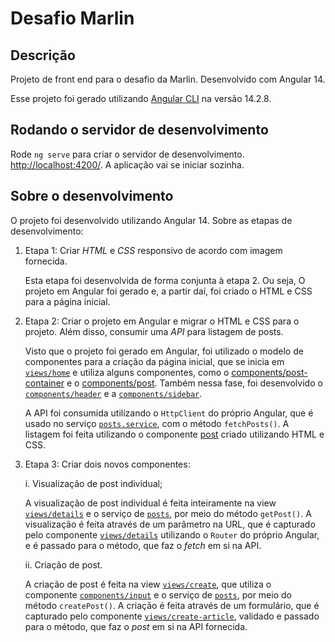# Desafio Marlin

## Descrição

Projeto de front end para o desafio da Marlin. Desenvolvido com Angular 14.

Esse projeto foi gerado utilizando [Angular CLI](https://github.com/angular/angular-cli) na versão 14.2.8.

## Rodando o servidor de desenvolvimento

Rode `ng serve` para criar o servidor de desenvolvimento. [http://localhost:4200/](http://localhost:4200/). A aplicação vai se iniciar sozinha.

## Sobre o desenvolvimento

O projeto foi desenvolvido utilizando Angular 14. Sobre as etapas de desenvolvimento:

1. Etapa 1: Criar *HTML* e *CSS* responsivo de acordo com imagem fornecida.

    Esta etapa foi desenvolvida de forma conjunta à etapa 2. Ou seja, O projeto em Angular foi gerado e, a partir daí, foi criado o HTML e CSS para a página inicial.

2. Etapa 2: Criar o projeto em Angular e migrar o HTML e CSS para o projeto. Além disso, consumir uma *API* para listagem de posts.

    Visto que o projeto foi gerado em Angular, foi utilizado o modelo de componentes para a criação da página inicial, que se inicia em [`views/home`](/src/app/views/home/) e utiliza alguns componentes, como o [components/post-container](/src/app/components/post-container/) e o [components/post](/src/app/components/post/). Também nessa fase, foi desenvolvido o [`components/header`](/src/app/components/header/) e a [`components/sidebar`](/src/app/components/sidebar/).

    A API foi consumida utilizando o `HttpClient` do próprio Angular, que é usado no serviço [`posts.service`](/src/app/services/posts.service.ts), com o método `fetchPosts()`. A listagem foi feita utilizando o componente [post](/src/app/components/post/) criado utilizando HTML e CSS.

3. Etapa 3: Criar dois novos componentes:

   i. Visualização de post individual;

      A visualização de post individual é feita inteiramente na view [`views/details`](/src/app/views/details/) e o serviço de [`posts`](/src/app/services/posts.service.ts), por meio do método `getPost()`. A visualização é feita através de um parâmetro na URL, que é capturado pelo componente [`views/details`](/src/app/views/details/) utilizando o `Router` do próprio Angular, e é passado para o método, que faz o *fetch* em si na API.

   ii. Criação de post.

      A criação de post é feita na view [`views/create`](/src/app/views/create-article/), que utiliza o componente [`components/input`](/src/app/components/input/) e o serviço de [`posts`](/src/app/services/posts.service.ts), por meio do método `createPost()`. A criação é feita através de um formulário, que é capturado pelo componente [`views/create-article`](/src/app/views/create-article/), validado e passado para o método, que faz o *post* em si na API fornecida.

